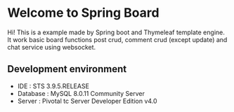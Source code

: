 ﻿# Welcome to Spring Board

Hi! This is a example made by Spring boot and Thymeleaf template engine.
It work basic board functions post crud, comment crud (except update) and chat service using websocket.

## Development environment
- IDE : STS 3.9.5.RELEASE
- Database : MySQL 8.0.11 Community Server
- Server : Pivotal tc Server Developer Edition v4.0
